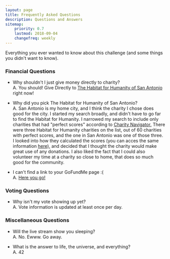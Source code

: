 ```yaml
---
layout: page
title: Frequently Asked Questions
description: Questions and Answers
sitemap:
    priority: 0.7
    lastmod: 2018-09-04
    changefreq: weekly
---
```


Everything you ever wanted to know about this challenge (and some things you didn't want to know).

### Financial Questions
- Why shouldn't I just give money directly to charity? <br/> A. You should! Give Directly to [The Habitat for Humanity of San Antonio](https://www.givedirect.org/donate/?cid=246) right now!

- Why did you pick The Habitat for Humanity of San Antonio? <br/> A. San Antonio is my home city, and I think the charity I chose does good for the city. I started my search broadly, and didn't have to go far to find the Habitat for Humanity. I narrowed my search to include only charities that had "perfect scores" according to [Charity Navigator.](https://www.charitynavigator.org/) There were three Habitat for Humanity charities on the list, out of 60 charities with perfect scores, and the one in San Antonio was one of those three. I looked into how they calculated the scores (you can acces the same information [here),](https://www.charitynavigator.org/index.cfm?bay=content.view&cpid=1287&print=1) and decided that I thought the charity would make great use of any donations. I also liked the fact that I could also volunteer my time at a charity so close to home, that does so much good for the community.

- I can't find a link to your GoFundMe page :( <br/> A. [Here you go!](https://www.gofundme.com/140-hour-movie-challenge)

### Voting Questions
- Why isn't my vote showing up yet? <br/> A. Vote information is updated at least once per day.

### Miscellaneous Questions
- Will the live stream show you sleeping? <br/> A. No.  Ewww. Go away.

- What is the answer to life, the universe, and everything? <br/> A. 42
